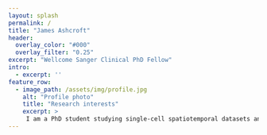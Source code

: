 ```yaml
---
layout: splash
permalink: /
title: "James Ashcroft"
header:
  overlay_color: "#000"
  overlay_filter: "0.25"
excerpt: "Wellcome Sanger Clinical PhD Fellow"
intro: 
  - excerpt: ''
feature_row:
  - image_path: /assets/img/profile.jpg
    alt: "Profile photo"
    title: "Research interests"
    excerpt: >
     I am a PhD student studying single-cell spatiotemporal datasets and multiomic data integration to study how regulatory programmes shape cell identity.
---
```

